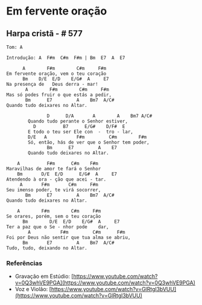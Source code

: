 # Em fervente oração
## Harpa cristã - # 577

```
Tom: A
```

```
Introdução: A  F#m  C#m  F#m | Bm  E7  A  E7
```

```
      A        F#m        C#m     F#m
Em fervente oração, vem o teu coração
      Bm    D/E  E/D    E/G#  A     E7
Na presença de   Deus derra - mar!
       A        F#m        C#m     F#m
Mas só podes fruir o que estás a pedir,
       Bm      E7         A    Bm7  A/C#
Quando tudo deixares no Altar.

               D      D/A       A        A    Bm7 A/C#
        Quando tudo perante o Senhor estiver,
          D          B7      E/G#    D/F#  E
        E todo o teu ser Ele con  -  tro - lar,
        D/E   A           F#m         C#m        F#m
        Só, então, hás de ver que o Senhor tem poder,
               Bm      E7         A    E7
        Quando tudo deixares no Altar.

    A          F#m      C#m    F#m
Maravilhas de amor te fará o Senhor
    Bm       D/E  E/D      E/G#  A     E7
Atendendo à ora - ção que acei - tar.
     A       F#m       C#m     F#m
Seu imenso poder, te virá socorrer,
       Bm      E7         A    Bm7  A/C#
Quando tudo deixares no Altar.

    A        F#m        C#m     F#m
Se orares, porém, sem o teu coração
      Bm        D/E  E/D    E/G#  A     E7
Ter a paz que o Se - nhor pode    dar,
        A           F#m         C#m      F#m
Foi por Deus não sentir que tua alma se abriu,
      Bm       E7         A    Bm7  A/C#
Tudo, tudo, deixando no Altar.
```

### Referências

* Gravação em Estúdio: [https://www.youtube.com/watch?v=0Q3whVE9PGA](https://www.youtube.com/watch?v=0Q3whVE9PGA)
* Voz e Violão: [https://www.youtube.com/watch?v=GlRtgl3bVUU](https://www.youtube.com/watch?v=GlRtgl3bVUU)
